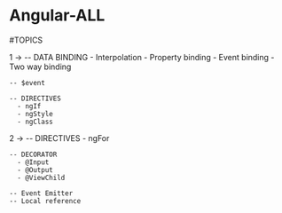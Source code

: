 # Angular-ALL
#TOPICS


1 ->
    -- DATA BINDING 
      - Interpolation
      - Property binding
      - Event binding
      - Two way binding
      
    -- $event
    
    -- DIRECTIVES
      - ngIf
      - ngStyle
      - ngClass
     
2 ->
    -- DIRECTIVES
      - ngFor
      
    -- DECORATOR
      - @Input
      - @Output
      - @ViewChild
      
    -- Event Emitter
    -- Local reference
